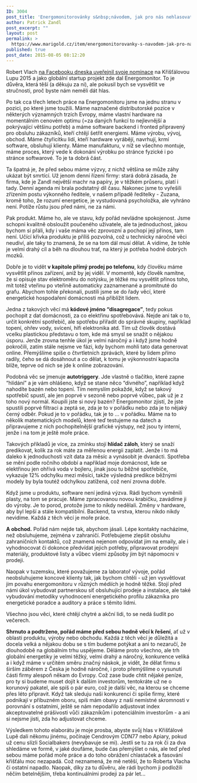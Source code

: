 ```yaml
---
ID: 3004
post_title: 'Energomonitorovánky s&nbsp;návodem, jak pro nás nehlasovat v&nbsp;Křišťálové Lupě'
author: Patrick Zandl
post_excerpt: ""
layout: post
permalink: >
  https://www.marigold.cz/item/energomonitorovanky-s-navodem-jak-pro-nas-nehlasovat-v-kristalove-lupe
published: true
post_date: 2015-08-05 08:12:20
---
```

<p>Robert Vlach <a href="https://www.facebook.com/robertvlach.cz/posts/10153503719059808?pnref=story">na Facebooku dneska uveřejnil svoje nominace</a> na Křišťálovou Lupu 2015 a jako globální startup projekt zde dal Energomonitor. To je důvěra, která těší (a děkuju za ni), ale pokusil bych se vysvětlit ve stručnosti, proč byste nám neměli dát hlas. </p><!--more--><p>Po tak cca třech letech práce na Energomonitoru jsme na jednu stranu v pozici, po které jsme toužili. Máme naznačené distributorské pozice v některých významných trzích Evropy, máme vlastní hardware na momentálním cenovém optimu (=za daných funkcí to nejlevnější a pokrývající většinu potřeb) a máme software backend i fronted připravený pro obsluhu zákazníků, kteří chtějí šetřit energiemi. Máme výrobu, vývoj, obchod. Máme čtyřicítku lidí, kteří hardware vyrábějí, navrhují, krmí software, obsluhují klienty. Máme manufakturu, v níž se všechno montuje, máme proces, který vede k dokonání výrobku po stránce fyzické i po stránce softwarové. To je ta dobrá část.</p>
<p>Ta špatná je, že před sebou máme výzvy, z nichž většina se může záhy ukázat být smrtící. Už jenom denní řízení firmy: stará dobrá zásada, že firma, kde je Zandl největší machr na papíry, je v těžkém průseru, platí i tady. Denní agenda mi brala podstatný díl času. Nakonec jsme to vyřešili zřízením postu výkonného ředitele, v našem případě ředitelky - Zuzana, kromě toho, že rozumí energetice, je vystudovaná psycholožka, ale vyhráno není. Potíže růstu jsou před námi, ne za námi.</p>
<p>Pak produkt. Máme ho, ale ve stavu, kdy pořád nevládne spokojenost. Jsme schopni kvalitně obsloužit poučeného uživatele, ale ta jednoduchost, jakou bychom si přáli, kdy i vaše máma věc zprovozní a pochopí její přínos, tam není. Učící křivka produktu je příliš pozvolná, což u technicky náročné věci neudiví, ale taky to znamená, že se na tom dál musí dělat. A vidíme, že tohle je velmi drahý cíl a běh na dlouhou trať, na který je potřeba hodně dobrých mozků.</p>
<p>Dobře je to vidět <strong>v kapitole přímý prodej po telefonu</strong>, kdy člověku máme vysvětlit přínos zařízení, aniž by jej viděl. V momentě, kdy člověk namítne, že si opisuje stav elektroměru do notýsku, je těžké mu vysvětlit přínos toho, mít totéž vteřinu po vteřině automaticky zaznamenané a promítnuté do grafu. Abychom tohle překonali, pustili jsme se do řady věcí, které energetické hospodaření domácnosti má přiblížit lidem.</p>
<p>Jedna z takových věcí má <strong>kódové jméno “disagregace”</strong>, tedy pokus pochopit z dat domácnosti, za co elektřinu spotřebovává. Nejde ani tak o to, určit konkrétní spotřebič, ale spotřebu přiřadit do správné skupiny, například topení, ohřev vody, svícení, hifi elektronika atd. Tím už člověk dostává vcelku plastickou představu o tom, kde má smysl se snažit o nějakou úsporu. Jenže zrovna tenhle úkol je velmi náročný a i když jsme hodně pokročili, zatím stále nejsme ve fázi, kdy bychom mohli tato data generovat online. Přemýšlíme spíše o čtvrtletních zprávách, které by lidem přímo radily, čeho se dá dosáhnout a co dělat, k tomu je výkonnostní kapacita blíže, teprve od nich se jde k online zobrazování.</p>
<p>Podobná věc se jmenuje <strong>autotriggery</strong>. Jde vlastně o tlačítko, které zapne “hlídání” a je vám ohlášeno, když se stane něco “divného”, například když nahodíte bazén nebo topení. Tím nemyslím pokaždé, když se takový spotřebič spustí, ale jen poprvé v sezoně nebo poprvé vůbec, pak už je z toho nový normál. Koupili jste si nový bazén? Energomonitor zjistí, že jste spustili poprvé filtraci a zeptá se, zda je to v pořádku nebo zda je to nějaký černý odběr. Pokud je to v pořádku, tak je to … v pořádku. Máme na to několik matematických modelů, které teď testujeme na datech a připravujeme z nich pochopitelnější grafické výstupy, než jsou ty interní, jenže i na tom je ještě moře práce.</p>
<p>Takových příkladů je více, za zmínku stojí <strong>hlídač záloh</strong>, který se snaží predikovat, kolik za rok máte za měřenou energii zaplatit. Jenže i to má daleko k jednoduchosti vzít data za měsíc a vynásobit je dvanácti. Spotřeba se mění podle ročního období a například moje domácnost, kde se elektřinou jen ohřívá voda v bojleru, jinak jsou tu běžné spotřebiče, vykazuje 12% odchylku mezi měsíci, takže výsledná predikce běžnými modely by byla toutéž odchylkou zatížená, což není zrovna dobře.</p>
<p>Když jsme u produktu, software není jediná výzva. Rádi bychom vyměnili plasty, na tom se pracuje. Máme zpracovanou novou krabičku, zavádíme ji do výroby. Je to porod, protože jsme to nikdy nedělali. Změny v hardware, aby byl lepší a stále kompatibilní. Backend, ta vrstva, kterou nikdo nikdy nevidíme. Každá z těch věcí je moře práce. </p>
<p><strong>A obchod.</strong> Pořád nám nejde tak, abychom jásali. Lépe kontakty nacházíme, než obsluhujeme, zejména v zahraničí. Potřebujeme zlepšit obsluhu zahraničních kontaktů, což znamená nejenom odpovídat jim na emaily, ale i vyhodnocovat či dokonce předvídat jejich potřeby, připravovat prodejní materiály, produktové listy a vůbec všemi způsoby jim být nápomocni v prodeji.</p>
<p>Naopak v tuzemsku, které považujeme za laboratoř vývoje, pořád neobsluhujeme koncové klienty tak, jak bychom chtěli - už jen vysvětlovat jim povahu energomonitoru v různých médiích je hodně těžké. Stojí před námi úkol vybudovat partnerskou síť obsluhující prodeje a instalace, ale také vybudování metodiky vyhodnocení energetického profilu zákazníka pro energetické poradce a auditory a práce s těmito lidmi.</p>
<p>Všechno jsou věci, které chtějí chytré a akční lidi, to se nedá šudlit po večerech.</p>
<p><strong>Shrnuto a podtrženo, pořád máme před sebou hodně věcí k řešení</strong>, ať už v oblasti produktu, výroby nebo obchodu. Každá z těch věcí je důležitá a docela velká a nějakou dobu se s tím budeme potýkat a ani to nezaručí, že dlouhodobě na globálním trhu uspějeme. Děláme proto všechno, ale trh globální energetiky je velmi těžký, velmi drahý a náročný, konkurence veliká a i když máme v určitém směru značný náskok, je vidět, že dělat firmu s širším záběrem z Česka je hodně náročné, i proto přemýšlíme o vysunutí části firmy alespoň někam do Evropy. Což zase bude chtít nějaké peníze, pro ty si budeme muset dojít k dalším investorům, tentokráte už ne o korunový pakatel, ale spíš o pár euro, což je další věc, na kterou se chceme přes léto připravit. Když tak sleduju naši konkurenci či spíše firmy, které podnikají v příbuzném oboru, spíš mám obavy z naší nemístné skromnosti v porovnání s ostatními, ještě se nám nepodařilo adjustovat index akceptovatelné prášivosti vůči zákazníkům i potenciálním investorům - a ani si nejsme jisti, zda ho adjustovat chceme.</p>
<p>Výsledkem tohoto elaborátu je moje prosba, abyste svůj hlas v Křišťálové Lupě dali někomu jinému, počínaje Cendrovým CDN77 nebo Apiary, pokud už cenu slízli Socialbakers (nevybavuje se mi). Jestli se tu za rok či za dva shledáme ve formě, v jaké doufáme, bude čas přemýšlet o nás, ale teď před sebou máme pořád moře práce a do toho obrážení chlastaček a fasování křišťálu moc nezapadá. Což neznamená, že mě netěší, že to Roberta Vlacha či ostatní napadlo. Naopak, díky za tu důvěru, ale rádi bychom ji podložili něčím betelnějším, třeba kontinuálními prodeji za pár let...</p>
<p> </p>